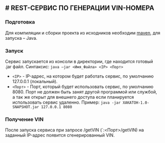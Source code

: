 ## # REST-СЕРВИС ПО ГЕНЕРАЦИИ VIN-НОМЕРА
### Подготовка
Для компиляции и сборки проекта из исходников необходим [maven](https://maven.apache.org/ "maven"), для запуска – Java.
### Запуск
Сервис запускается из консоли в директории, где находится готовый .jar файл.
Синтаксис:
`java –jar <Имя_Файла> <IP> <Порт>`
- `<IP>` - IP-адрес, на котором будет работать сервис, по умолчанию 127.0.0.1 (локальный).
- `<Порт>` - Порт, который будет использовать сервис, по умолчанию 8080. Порт не должен быть занят другой программой или службой, а так же открыт для внешнего доступа если планируется использовать сервис удаленно.
Пример: 
`java -jar XAKATOH-1.0-SNAPSHOT.jar 127.0.0.1 8080`
### Получение VIN
После запуска сервиса при запросе /getVIN (`<IP>:<Порт>/getVIN) на заданный IP-адрес появится сгенерированный VIN.
